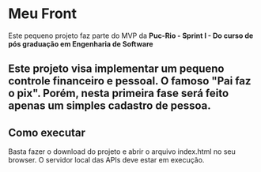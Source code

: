 # Meu Front

Este pequeno projeto faz parte do MVP da  **Puc-Rio - Sprint I  - Do curso de pós graduação em Engenharia de Software** 

Este projeto visa implementar um pequeno controle financeiro e pessoal. O famoso "Pai faz o pix". Porém, nesta primeira fase será feito apenas um simples cadastro de pessoa.
---
## Como executar

Basta fazer o download do projeto e abrir o arquivo index.html no seu browser.  O servidor local das APIs deve estar em execução.
